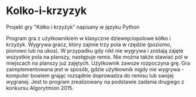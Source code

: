 # Kolko-i-krzyzyk
Projekt gry "Kółko i krzyżyk" napisany w języku Python

Program gra z użytkownikiem w klasyczne dziewięciopolowe kółko i krzyżyk. Wygrywa gracz, który zajmie trzy pola w rzędzie (poziomo, pionowo lub na ukos). W przypadku gdy nikt
nie wygrywa i zostają zajęte wszystkie pola na planszy, następuje remis. Nie można także stawiać pól w miejscach na planszy już zajętych. Użytkownik zawsze rozpoczyna grę. Gra
zaimplementowana jest w sposób, gdzie użytkownik nigdy nie wygrywa - komputer bowiem grając rozsądnie doprowadza do remisu lub swojej wygranej. Jest to program zrealizowany 
na podstawie zadania drugiego z konkursu Algorytmion 2015.
